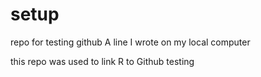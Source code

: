# setup
repo for testing github
A line I wrote on my local computer

this repo was used to link R to Github
testing
